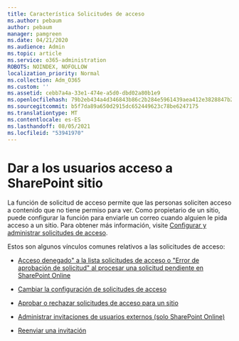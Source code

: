 ```yaml
---
title: Característica Solicitudes de acceso
ms.author: pebaum
author: pebaum
manager: pamgreen
ms.date: 04/21/2020
ms.audience: Admin
ms.topic: article
ms.service: o365-administration
ROBOTS: NOINDEX, NOFOLLOW
localization_priority: Normal
ms.collection: Adm_O365
ms.custom: ''
ms.assetid: cebb7a4a-33e1-474e-a5d0-dbd02a80b1e9
ms.openlocfilehash: 79b2eb434a4d346843b86c2b284e5961439aea412e3828847b28927a08f17a70
ms.sourcegitcommit: b5f7da89a650d2915dc652449623c78be6247175
ms.translationtype: MT
ms.contentlocale: es-ES
ms.lasthandoff: 08/05/2021
ms.locfileid: "53941970"
---
```

# <a name="give-users-access-to-sharepoint-site"></a>Dar a los usuarios acceso a SharePoint sitio

La función de solicitud de acceso permite que las personas soliciten acceso a contenido que no tiene permiso para ver. Como propietario de un sitio, puede configurar la función para enviarle un correo cuando alguien le pida acceso a un sitio. Para obtener más información, visite [Configurar y administrar solicitudes de acceso](https://support.office.com/article/set-up-and-manage-access-requests-94b26e0b-2822-49d4-929a-8455698654b3).

Estos son algunos vínculos comunes relativos a las solicitudes de acceso:

- [Acceso denegado" a la lista solicitudes de acceso o "Error de aprobación de solicitud" al procesar una solicitud pendiente en SharePoint Online](https://docs.microsoft.com/sharepoint/support/sharing-and-permissions/request-approval-failed)

- [Cambiar la configuración de solicitudes de acceso](https://support.office.com/article/set-up-and-manage-access-requests-94b26e0b-2822-49d4-929a-8455698654b3#bk_enableallow)

- [Aprobar o rechazar solicitudes de acceso para un sitio](https://support.office.com/article/set-up-and-manage-access-requests-94b26e0b-2822-49d4-929a-8455698654b3#__toc374462558)

- [Administrar invitaciones de usuarios externos (solo SharePoint Online)](https://support.office.com/article/set-up-and-manage-access-requests-94b26e0b-2822-49d4-929a-8455698654b3#__toc334189260)

- [Reenviar una invitación](https://support.office.com/article/set-up-and-manage-access-requests-94b26e0b-2822-49d4-929a-8455698654b3#__toc374462560)



